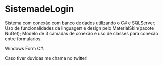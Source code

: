# SistemadeLogin
Sistema com conexão com banco de dados utilizando o C# e SQLServer;
Uso de funcionalidades da linguagem e design pelo MaterialSkin(pacote NuGet); 
Modelo de 3 camadas de conexão e uso de classes para conexão entre formularios.

Windows Form C#.

Caso tiver duvidas me chama no  twitter!
